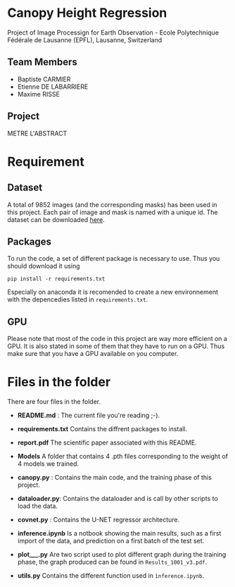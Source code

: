 # Canopy Height Regression

Project of Image Processign for Earth Observation - Ecole Polytechnique Fédérale de Lausanne (EPFL), Lausanne, Switzerland

## Team Members 
- Baptiste CARMIER
- Etienne DE LABARRIERE
- Maxime RISSE

## Project 

METRE L'ABSTRACT

# Requirement 
## Dataset 
A total of 9852 images (and the corresponding masks) has been used in this project. Each pair of image and mask is named with a unique id.
The dataset can be downloaded [here](https://enacshare.epfl.ch/bY2wS5TcA4CefGks7NtXg).


## Packages 
To run the code, a set of different package is necessary to use. Thus you should download it using 
```
pip install -r requirements.txt
```
Especially on anaconda it is recomended to create a new environnement with the depencedies listed in ```requirements.txt```. 

## GPU 
Please note that most of the code in this project are way more efficient on a GPU. It is also stated in some of them that they have to run on a GPU. Thus make sure that you have a GPU available on you computer. 


# Files in the folder

There are four files in the folder. 

- **README.md** :
The current file you're reading ;-).

- **requirements.txt**
Contains the diffrent packages to install.

- **report.pdf**
The scientific paper associated with this README.

- **Models**
A folder that contains 4 .pth files corresponding to the weight of 4 models we trained.

- **canopy.py** :
Contains the main code, and the training phase of this project.

- **dataloader.py**:
Contains the dataloader and is call by other scripts to load the data.

- **covnet.py** :
Contains the U-NET regressor architecture.

- **inference.ipynb**
Is a notbook showing the main results, such as a first import of the data, and prediction on a first batch of the test set.

- **plot___.py**
Are two script used to plot different graph during the training phase, the graph produced can be found in ```Results_1001_v3.pdf```.

- **utils.py**
Contains the different function used in ```ìnference.ipynb```.


